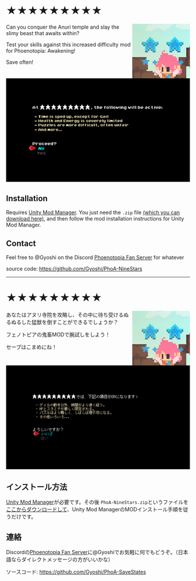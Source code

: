 ﻿# ★★★★★★★★★
<img src="https://raw.githubusercontent.com/Gyoshi/PhoA-NineStars/master/assets/9StarsLogo.png" alt="Why only 6 stars? The other ones are just smaller than the pixels." align="right"/>

Can you conquer the Anuri temple and slay the slimy beast that awaits within? 

Test your skills against this increased difficulty mod for Phoenotopia: Awakening!

Save often!

<img src="https://raw.githubusercontent.com/Gyoshi/PhoA-NineStars/master/assets/diff en.png" width=600/>

## Installation
Requires [Unity Mod Manager](https://www.nexusmods.com/site/mods/21/). You just need the `.zip` file [(which you can download here)](https://github.com/Gyoshi/PhoA-NineStars/releases/latest), and then follow the mod installation instructions for Unity Mod Manager.

## Contact
Feel free to @Gyoshi on the Discord [Phoenotopia Fan Server](https://discord.gg/Swd6zcTCQZ) for whatever

source code: https://github.com/Gyoshi/PhoA-NineStars

---

# ★★★★★★★★★

<img src="https://raw.githubusercontent.com/Gyoshi/PhoA-NineStars/master/assets/9StarsLogo.png" align="right"/>

あなたはアヌリ寺院を攻略し、その中に待ち受けるぬるぬるした猛獣を倒すことができるでしょうか？

フェノトピアの鬼畜MODで腕試しをしよう！

セーブはこまめにね！

<img src="https://raw.githubusercontent.com/Gyoshi/PhoA-NineStars/master/assets/diff jp.png" width=600/>

## インストール方法
[Unity Mod Manager](https://www.nexusmods.com/site/mods/21/)が必要です。その後 `PhoA-NineStars.zip`というファイルを[ここからダウンロードして](https://github.com/Gyoshi/PhoA-NineStars/releases/latest)、Unity Mod ManagerのMODインストール手順を従うだけです。

## 連絡
Discordの[Phoenotopia Fan Server](https://discord.gg/Swd6zcTCQZ)に@Gyoshiでお気軽に何でもどうぞ。（日本語ならダイレクトメッセージの方がいいかな）

ソースコード: https://github.com/Gyoshi/PhoA-SaveStates
